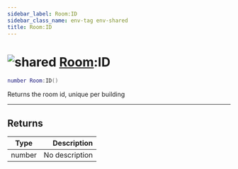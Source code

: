 ```yaml
---
sidebar_label: Room:ID
sidebar_class_name: env-tag env-shared
title: Room:ID
---
```


# <img src='/img/wiki/shared.png' alt='shared' classname='env-tag' /> [Room](../room/README.md):ID

```lua
number Room:ID()
```

Returns the room id, unique per building<br/>

-----------------
## Returns

| Type   | Description |
| ------ | ----------: |
| number | No description |
